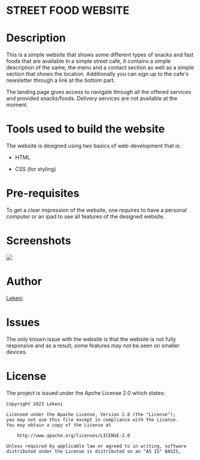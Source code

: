 # STREET FOOD WEBSITE

# Description

This is a simple website that shows some different types of snacks and fast foods that are available in a simple street cafe, it contains a simple description of the same, 
the menu and a contact section as well as a simple section that shows the location. Additionally you can sign up to the cafe's newsletter through a link at the bottom part.

The landing page gives access to navigate through all the offered services and provided snacks/foods. Delivery services are not available at the moment.

# Tools used to build the website

The website is designed using two basics of web-development that is:

- HTML

- CSS (for styling)

# Pre-requisites

To get a clear impression of the website, one requires to have a personal computer or an ipad to see all features of the designed website.

# Screenshots

<img src="Screenshot(1).PNG">

# Author

[Lekeni](https://github.com/Lekeni)

# Issues

The only known issue with the website is that the website is not fully responsive and as a result, some features may not be seen on smaller devices.

# License

The project is issued under the Apche License 2.0 which states:

```
Copyright 2023 Lekeni

Licensed under the Apache License, Version 2.0 (the "License");
you may not use this file except in compliance with the License.
You may obtain a copy of the License at

    http://www.apache.org/licenses/LICENSE-2.0

Unless required by applicable law or agreed to in writing, software
distributed under the License is distributed on an "AS IS" BASIS,
